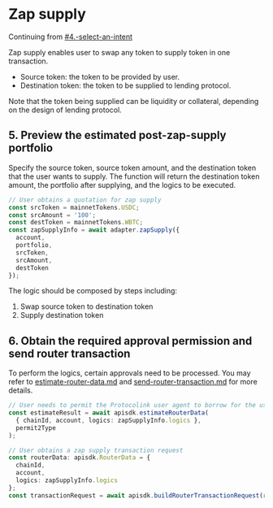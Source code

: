 # Zap supply

Continuing from [#4.-select-an-intent](./#4.-select-an-intent "mention")

Zap supply enables user to swap any token to supply token in one transaction.

* Source token: the token to be provided by user.
* Destination token: the token to be supplied to lending protocol.

Note that the token being supplied can be liquidity or collateral, depending on the design of lending protocol.

## 5. Preview the estimated post-zap-supply portfolio

Specify the source token, source token amount, and the destination token that the user wants to supply. The function will return the destination token amount, the portfolio after supplying, and the logics to be executed.

```typescript
// User obtains a quotation for zap supply
const srcToken = mainnetTokens.USDC;
const srcAmount = '100';
const destToken = mainnetTokens.WBTC;
const zapSupplyInfo = await adapter.zapSupply({
  account,
  portfolio,
  srcToken,
  srcAmount,
  destToken
});
```

The logic should be composed by steps including:

1. Swap source token to destination token
2. Supply destination token

## 6. Obtain the required approval permission and send router transaction

To perform the logics, certain approvals need to be processed. You may refer to [estimate-router-data.md](../../integrate-js-sdk/how-to-use/estimate-router-data.md "mention") and [send-router-transaction.md](../../integrate-js-sdk/how-to-use/send-router-transaction.md "mention") for more details.

```typescript
// User needs to permit the Protocolink user agent to borrow for the user
const estimateResult = await apisdk.estimateRouterData(
  { chainId, account, logics: zapSupplyInfo.logics },
  permit2Type
);

// User obtains a zap supply transaction request
const routerData: apisdk.RouterData = {
  chainId,
  account,
  logics: zapSupplyInfo.logics
};
const transactionRequest = await apisdk.buildRouterTransactionRequest(routerData);
```
